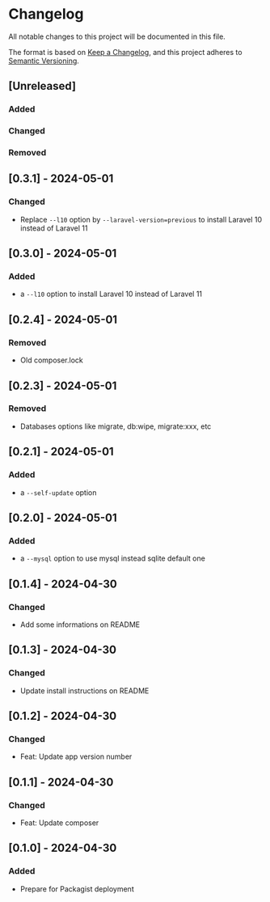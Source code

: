 # Changelog

All notable changes to this project will be documented in this file.

The format is based on [Keep a Changelog](https://keepachangelog.com/en/1.1.0/),
and this project adheres to [Semantic Versioning](https://semver.org/spec/v2.0.0.html).

## [Unreleased]

### Added

### Changed

### Removed

## [0.3.1] - 2024-05-01

### Changed 

- Replace `--l10` option by `--laravel-version=previous` to install Laravel 10 instead of Laravel 11

## [0.3.0] - 2024-05-01

### Added 

- a `--l10` option to install Laravel 10 instead of Laravel 11

## [0.2.4] - 2024-05-01

### Removed

- Old composer.lock

## [0.2.3] - 2024-05-01

### Removed

- Databases options like migrate, db:wipe, migrate:xxx, etc

## [0.2.1] - 2024-05-01

### Added

- a `--self-update` option

## [0.2.0] - 2024-05-01

### Added

- a `--mysql` option to use mysql instead sqlite default one

## [0.1.4] - 2024-04-30

### Changed

- Add some informations on README

## [0.1.3] - 2024-04-30

### Changed

- Update install instructions on README

## [0.1.2] - 2024-04-30

### Changed

- Feat: Update app version number

## [0.1.1] - 2024-04-30

### Changed

- Feat: Update composer

## [0.1.0] - 2024-04-30

### Added

- Prepare for Packagist deployment

